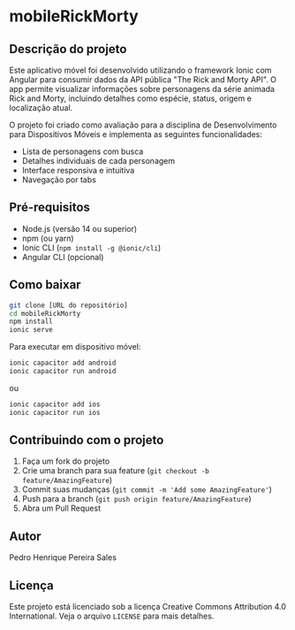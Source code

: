 # mobileRickMorty

## Descrição do projeto

Este aplicativo móvel foi desenvolvido utilizando o framework Ionic com Angular para consumir dados da API pública "The Rick and Morty API". O app permite visualizar informações sobre personagens da série animada Rick and Morty, incluindo detalhes como espécie, status, origem e localização atual.

O projeto foi criado como avaliação para a disciplina de Desenvolvimento para Dispositivos Móveis e implementa as seguintes funcionalidades:
- Lista de personagens com busca
- Detalhes individuais de cada personagem
- Interface responsiva e intuitiva
- Navegação por tabs

## Pré-requisitos

- Node.js (versão 14 ou superior)
- npm (ou yarn)
- Ionic CLI (`npm install -g @ionic/cli`)
- Angular CLI (opcional)

## Como baixar

```bash
git clone [URL do repositório]
cd mobileRickMorty
npm install
ionic serve
```

Para executar em dispositivo móvel:
```bash
ionic capacitor add android
ionic capacitor run android
```

ou

```bash
ionic capacitor add ios
ionic capacitor run ios
```

## Contribuindo com o projeto

1. Faça um fork do projeto
2. Crie uma branch para sua feature (`git checkout -b feature/AmazingFeature`)
3. Commit suas mudanças (`git commit -m 'Add some AmazingFeature'`)
4. Push para a branch (`git push origin feature/AmazingFeature`)
5. Abra um Pull Request

## Autor

Pedro Henrique Pereira Sales

## Licença

Este projeto está licenciado sob a licença Creative Commons Attribution 4.0 International. Veja o arquivo `LICENSE` para mais detalhes.


